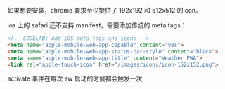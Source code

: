 如果想要安装，chrome 要求至少提供了 192x192 和 512x512 的icon。    

ios 上的 safari 还不支持 manifest，需要添加传统的 meta tags：    

```html
<!-- CODELAB: Add iOS meta tags and icons -->
<meta name="apple-mobile-web-app-capable" content="yes">
<meta name="apple-mobile-web-app-status-bar-style" content="black">
<meta name="apple-mobile-web-app-title" content="Weather PWA">
<link rel="apple-touch-icon" href="/images/icons/icon-152x152.png">
```    

activate 事件在每次 sw 启动的时候都会触发一次